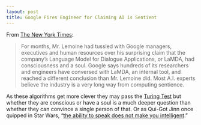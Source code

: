 ```yaml
---
layout: post
title: Google Fires Engineer for Claiming AI is Sentient
---
```

From [The New York Times](https://www.nytimes.com/2022/06/12/technology/google-chatbot-ai-blake-lemoine.html?unlocked_article_code=AAAAAAAAAAAAAAAACEIPuomT1JKd6J17Vw1cRCfTTMQmqxCdw_PIxftm3iWka3DLDm8YiPgYCIiG_EPKarskaNw00DCWAdRBOaMlQ-A3x-4aNUhkSATtppaBn5UDLmM1tYe3FCsQ7q76YIoZo3Xsf3Xrb6B23qG-tBaLdzS9W_aJhHYhOAk0ppp6cQuq0WhblPrBDuV32dh43PshVZ1_FiwSJ3Xf54meAB57MdWNbhna-1N2D7kfAWeP6Ibav7EQcwxSCkbES2d84ws_69BcPNAVNcXvPkJqOZq-0fhKVDsefMr-DIYxRoPUi7xvrbbMzBSMw8GxzPw8f75GMi_ZHMVNqbtyOihMqrUT4Q&smid=url-share):
> For months, Mr. Lemoine had tussled with Google managers, executives and human resources over his surprising claim that the company’s Language Model for Dialogue Applications, or LaMDA, had consciousness and a soul. Google says hundreds of its researchers and engineers have conversed with LaMDA, an internal tool, and reached a different conclusion than Mr. Lemoine did. Most A.I. experts believe the industry is a very long way from computing sentience.

As these algorithms get more clever they may pass the [Turing Test](https://en.wikipedia.org/wiki/Turing_test) but whether they are conscious or have a soul is a much deeper question than whether they can convince a single person of that. Or as Qui-Got Jinn once quipped in Star Wars, “[the ability to speak does not make you intelligent](https://www.youtube.com/watch?v=TUq6rGdfJSo).”